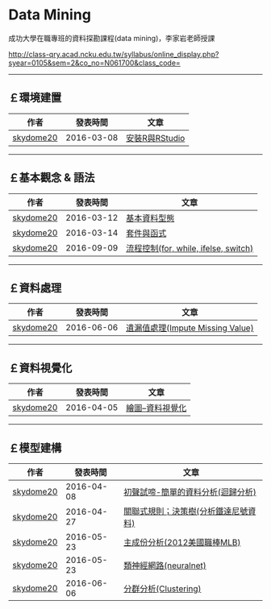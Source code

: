
# Data Mining

成功大學在職專班的資料探勘課程(data mining)，李家岩老師授課

http://class-qry.acad.ncku.edu.tw/syllabus/online_display.php?syear=0105&sem=2&co_no=N061700&class_code=



[1]: http://rpubs.com/skydome20/Table


--------------------------------------------------------------------------------------------------------------------------------
  
## **￡環境建置**   


| 作者           |  發表時間      |                      文章                        |
| ---------      | -----------    | ------------------------------------------------ |
| [skydome20][1] | 2016-03-08     | [安裝R與RStudio](https://po-lab.github.io/Data-Mining/skydome20/安裝R與RStudio) | 


   
--------------------------------------------------------------------------------------------------------------------------------




   
## **￡基本觀念 & 語法**   

| 作者           |  發表時間      |                      文章                        |
| ---------      | -----------    | ------------------------------------------------ |
| [skydome20][1] | 2016-03-12     | [基本資料型態](https://PO-LAB.github.io/Data-Mining/skydome20/基本資料型態)                         | 
| [skydome20][1] | 2016-03-14     | [套件與函式](https://PO-LAB.github.io/Data-Mining/skydome20/套件與函式)                           | 
| [skydome20][1] | 2016-09-09     | [流程控制(for, while, ifelse, switch)](https://PO-LAB.github.io/Data-Mining/skydome20/流程控制) | 


--------------------------------------------------------------------------------------------------------------------------------





   
## **￡資料處理**   
   
| 作者           |  發表時間      |                      文章                        |
| ---------      | -----------    | ------------------------------------------------ |
| [skydome20][1] | 2016-06-06     | [遺漏值處理(Impute Missing Value)](https://PO-LAB.github.io/Data-Mining/skydome20/遺漏值處理) | 


--------------------------------------------------------------------------------------------------------------------------------   




   
## **￡資料視覺化**  

| 作者           |  發表時間      |                      文章                        |
| ---------      | -----------    | ------------------------------------------------ |
| [skydome20][1] | 2016-04-05     | [繪圖–資料視覺化](https://PO-LAB.github.io/Data-Mining/skydome20/繪圖–資料視覺化)  | 


--------------------------------------------------------------------------------------------------------------------------------





   
## **￡模型建構**  
   
   
| 作者           |  發表時間      |                      文章                        |
| -------------- | -----------    | ------------------------------------------------ |
| [skydome20][1] | 2016-04-08     | [初聲試啼-簡單的資料分析(迴歸分析)](https://PO-LAB.github.io/Data-Mining/skydome20/初聲試啼-簡單的資料分析(迴歸分析))  | 
| [skydome20][1] | 2016-04-27     | [關聯式規則；決策樹(分析鐵達尼號資料)](https://PO-LAB.github.io/Data-Mining/skydome20/關聯式規則；決策樹(分析鐵達尼號資料))  | 
| [skydome20][1] | 2016-05-23     | [主成份分析(2012美國職棒MLB)](https://PO-LAB.github.io/Data-Mining/skydome20/主成份分析(2012美國職棒MLB))  | 
| [skydome20][1] | 2016-05-23     | [類神經網路(neuralnet)](https://PO-LAB.github.io/Data-Mining/skydome20/類神經網路(neuralnet))  | 
| [skydome20][1] | 2016-06-06     | [分群分析(Clustering)](https://PO-LAB.github.io/Data-Mining/skydome20/分群分析(Clustering))  | 




